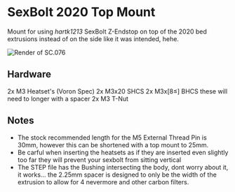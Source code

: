 # SexBolt 2020 Top Mount
Mount for using *hartk1213* SexBolt Z-Endstop on top of the 2020 bed extrusions instead of on the side like it was intended, hehe.

![Render of SC.076](images/IMG_7425.png)

## Hardware
2x M3 Heatset's (Voron Spec)
2x M3x20 SHCS
2x M3x[8≤] BHCS        these will need to longer with a spacer
2x M3 T-Nut

## Notes
- The stock recommended length for the M5 External Thread Pin is 30mm, however this can be shortened with a top mount to 25mm.
- Be carful when inserting the heatsets as if they are inserted even slightly too far they will prevent your sexbolt from sitting vertical <br>
- The STEP file has the Bushing intersecting the body, dont worry about it, it works...   the 2.25mm spacer is designed to only be the width of the extrusion to allow for 4 nevermore and other carbon filters.
